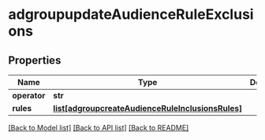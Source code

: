 # adgroupupdateAudienceRuleExclusions

## Properties
Name | Type | Description | Notes
------------ | ------------- | ------------- | -------------
**operator** | **str** |  | [optional] 
**rules** | [**list[adgroupcreateAudienceRuleInclusionsRules]**](adgroupcreateAudienceRuleInclusionsRules.md) |  | [optional] 

[[Back to Model list]](../README.md#documentation-for-models) [[Back to API list]](../README.md#documentation-for-api-endpoints) [[Back to README]](../README.md)

